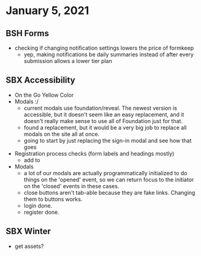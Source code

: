 # January 5, 2021

## BSH Forms
- checking if changing notification settings lowers the price of formkeep
	- yep, making notifications be daily summaries instead of after every submission allows a lower tier plan

## SBX Accessibility
- On the Go Yellow Color
- Modals :/
	- current modals use foundation/reveal. The newest version is accessible, but it doesn't seem like an easy replacement, and it doesn't really make sense to use all of Foundation just for that. 
	- found a replacement, but it would be a very big job to replace all modals on the site all at once. 
	- going to start by just replacing the sign-in modal and see how that goes
- Registration process checks (form labels and headings mostly)
	- add to 
- Modals 
	- a lot of our modals are actually programmatically initialized to do things on the 'opened' event, so we can return focus to the initiator on the 'closed' events in these cases. 
	- close buttons aren't tab-able because they are fake links. Changing them to buttons works. 
	- login done.
	- register done.


## SBX Winter
- get assets?
